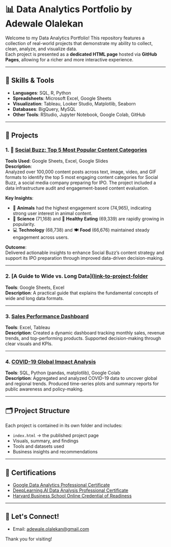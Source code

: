 # 📊 Data Analytics Portfolio by Adewale Olalekan

Welcome to my Data Analytics Portfolio! This repository features a collection of real-world projects that demonstrate my ability to collect, clean, analyze, and visualize data.  
Each project is presented as a **dedicated HTML page** hosted via **GitHub Pages**, allowing for a richer and more interactive experience.

---

## 🧠 Skills & Tools

- **Languages**: SQL, R, Python
- **Spreadsheets**: Microsoft Excel, Google Sheets
- **Visualization**: Tableau, Looker Studio, Matplotlib, Seaborn
- **Databases**: BigQuery, MySQL
- **Other Tools**: RStudio, Jupyter Notebook, Google Colab, GitHub

---

## 📁 Projects


### 1. 🐾 [Social Buzz: Top 5 Most Popular Content Categories](https://adewaleolalekan.github.io/data_analytics_portfolio/social_buzz/)

**Tools Used**: Google Sheets, Excel, Google Slides  
**Description**:  
Analyzed over 100,000 content posts across text, image, video, and GIF formats to identify the top 5 most engaging content categories for Social Buzz, a social media company preparing for IPO. The project included a data infrastructure audit and engagement-based content evaluation.

**Key Insights**:
- 🐶 **Animals** had the highest engagement score (74,965), indicating strong user interest in animal content.
- 🧪 **Science** (71,168) and 🥗 **Healthy Eating** (69,339) are rapidly growing in popularity.
- 💻 **Technology** (68,738) and 🍽 **Food** (66,676) maintained steady engagement across users.

**Outcome**:  
Delivered actionable insights to enhance Social Buzz’s content strategy and support its IPO preparation through improved data-driven decision-making.

---

### 2. [A Guide to Wide vs. Long Data]([link-to-project-folder](https://adewaleolalekan.github.io/data_analytics_portfolio/wide_vs_long_data/)
**Tools**: Google Sheets, Excel  
**Description**: A practical guide that explains the fundamental concepts of wide and long data formats.

---

### 3. [Sales Performance Dashboard](link-to-project-folder)
**Tools**: Excel, Tableau  
**Description**: Created a dynamic dashboard tracking monthly sales, revenue trends, and top-performing products. Supported decision-making through clear visuals and KPIs.

---

### 4. [COVID-19 Global Impact Analysis](link-to-project-folder)
**Tools**: SQL, Python (pandas, matplotlib), Google Colab  
**Description**: Aggregated and analyzed COVID-19 data to uncover global and regional trends. Produced time-series plots and summary reports for public awareness and policy-making.

---

## 🗂 Project Structure

Each project is contained in its own folder and includes:
- `index.html` → the published project page
- Visuals, summary, and findings
- Tools and datasets used
- Business insights and recommendations

---

## 📌 Certifications

- [Google Data Analytics Professional Certificate](https://coursera.org/verify/professional-cert/A26CF2B47KBU)  
- [DeepLearning.AI Data Analysis Professional Certificate](https://coursera.org/verify/professional-cert/ASUW8HX98NP6)  
- [Harvard Business School Online Credential of Readiness](https://online.hbs.edu/verify-certificate?dvid=1BY73U8X)

---

## 🤝 Let's Connect!

<!-- - [LinkedIn](https://www.linkedin.com/in/yourprofile) -->
<!-- - [Twitter/X](https://twitter.com/yourhandle) -->
- Email: adewale.olalekan@gmail.com

Thank you for visiting!
